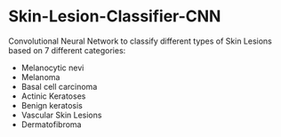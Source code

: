 # Skin-Lesion-Classifier-CNN
Convolutional Neural Network to classify different types of Skin Lesions based on 7 different categories: 
- Melanocytic nevi 
- Melanoma 
- Basal cell carcinoma 
- Actinic Keratoses 
- Benign keratosis 
- Vascular Skin Lesions 
- Dermatofibroma
